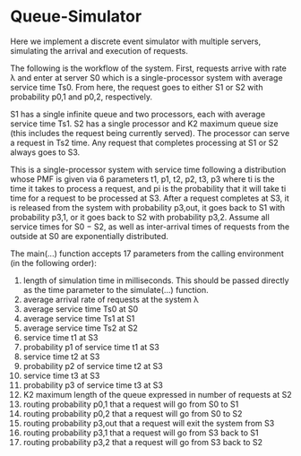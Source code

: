 # Queue-Simulator

Here we implement a discrete event simulator with multiple servers, simulating the arrival and execution of requests.

The following is the workflow of the system. First, requests arrive with rate λ and enter at server S0 which is
a single-processor system with average service time Ts0. From here, the request goes to either S1 or S2 with
probability p0,1 and p0,2, respectively. 

S1 has a single infinite queue and two processors, each with average service time Ts1. S2 has a single processor and K2 maximum queue size (this includes the request being currently served). The processor can serve a request in Ts2 time. Any request that completes processing at S1 or S2 always goes to S3. 

This is a single-processor system with service time following a distribution whose PMF is given via 6 parameters t1, p1, t2, p2, t3, p3 where ti is the time it takes to process a request, and pi is the probability that it will take ti time for a request to be processed at S3. After a request completes at S3, it is released from the system with probability p3,out, it goes back to S1 with probability p3,1, or it goes back to S2 with probability p3,2. Assume all service times for S0 − S2, as well as inter-arrival times of requests from the outside at S0 are exponentially distributed.

The main(...) function accepts 17 parameters from the calling environment (in the following order):
1. length of simulation time in milliseconds. This should be passed directly as the time parameter to the simulate(...) function.
2. average arrival rate of requests at the system λ
3. average service time Ts0 at S0
4. average service time Ts1 at S1
5. average service time Ts2 at S2
6. service time t1 at S3
7. probability p1 of service time t1 at S3
8. service time t2 at S3
9. probability p2 of service time t2 at S3
10. service time t3 at S3
11. probability p3 of service time t3 at S3
12. K2 maximum length of the queue expressed in number of requests at S2
13. routing probability p0,1 that a request will go from S0 to S1
14. routing probability p0,2 that a request will go from S0 to S2
15. routing probability p3,out that a request will exit the system from S3
16. routing probability p3,1 that a request will go from S3 back to S1
17. routing probability p3,2 that a request will go from S3 back to S2
